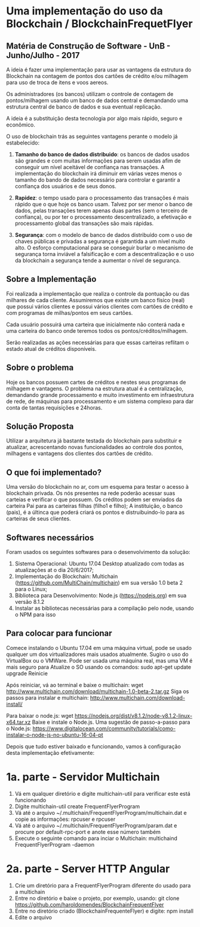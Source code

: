 # Uma implementação do uso da Blockchain /  BlockchainFrequetFlyer


## Matéria de Construção de Software - UnB - Junho/Julho - 2017

A ideia é fazer uma implementação para usar as vantagens da estrutura do Blockchain na contagem de pontos dos cartões de crédito e/ou milhagem para uso de troca de itens e voos aereos.

Os administradores (os bancos) utilizam o controle de contagem de pontos/milhagem usando um banco de dados central e demandando uma estrutura central de banco de dados e sua eventual replicação.

A ideia é a substituição desta tecnologia por algo mais rápido, seguro e econômico.

O uso de blockchain trás as seguintes vantagens perante o modelo já estabelecido:

1. **Tamanho do banco de dados distribuido**: os bancos de dados usados são grandes e com muitas informações para serem usadas afim de conseguir um nível aceitável de confiança nas transações. A implementação do blockchain irá diminuir em várias vezes menos o tamanho do bando de dados necessário para controlar e garantir a confiança dos usuários e de seus donos.

2. **Rapidez**: o tempo usado para o processamento das transações é mais rápido que o que hoje os banco usam. Talvez por ser menor o banco de dados, pelas transações terem apenas duas partes (sem o terceiro de confiança), ou por ter o processamento descentralizado, a efetivação e processamento global das transações são mais rápidas.

3. **Segurança**: com o modelo de banco de dados distribuído com o uso de chaves públicas e privadas a segurança é garantida a um nível muito alto. O esforço computacional para se conseguir burlar o mecanismo de segurança torna inviável a falsificação e com a descentralização e o uso da blockchain a segurança tende a aumentar o nível de segurança.


## Sobre a Implementação

Foi realizada a implementação que realiza o controle da pontuação ou das milhares de cada cliente. 
Assumiremos que existe um banco físico (real) que possui vários clientes e possui vários clientes com cartões de crédito e com programas de milhas/pontos em seus cartões.

Cada usuário possuirá uma carteira que inicialmente não conterá nada e uma carteira do banco onde teremos todos os pontos/créditos/milhagem.

Serão realizadas as ações necessárias para que essas carteiras reflitam o estado atual de créditos disponíveis.


## Sobre o problema

Hoje os bancos possuem cartes de créditos e nestes seus programas de milhagem e vantagens.
O problema na estrutura atual é a centralização, demandando grande processamento e muito investimento em infraestrutura de rede, de máquinas para processamento e um sistema complexo para dar conta de tantas requisições e 24horas.


## Solução Proposta

Utilizar a arquitetura já bastante testada do blockchain para substituir e atualizar, acrescentando novas funcionalidades ao controle dos pontos, milhagens e vantagens dos clientes dos cartões de crédito.


## O que foi implementado?

Uma versão do blockchain no ar, com um esquema para testar o acesso à blockchain privada.
Os nós presentes na rede poderão acessar suas carteias e verificar o que possuem. Os créditos podem ser enviados da carteira Pai para as carteiras filhas (filho1 e filho);
A instituição, o banco (pais), é a últinca que poderá criará os pontos e distruibuindo-lo para as carteiras de seus clientes.


## Softwares necessários

Foram usados os seguintes softwares para o desenvolvimento da solução:

1. Sistema Operacional: Ubuntu 17.04 Desktop atualizado com todas as atualizações at o dia 20/6/2017;
2. Implementação do Blockchain: Multichain (https://github.com/MultiChain/multichain) em sua versão 1.0 beta 2 para o Linux;
3. Biblioteca para Desenvolvimento: Node.js (https://nodejs.org) em sua versão 8.1.2
4. Instalar as bibliotecas necessárias para a compilação pelo node, usando o NPM para isso

## Para colocar para funcionar

Comece instalando o Ubuntu 17.04 em uma máquina virtual, pode se usado qualquer um dos virtualizadores mais usados atualmente.
Sugiro o uso do VirtualBox ou o VMWare. Pode ser usada uma máquina real, mas uma VM é mais seguro para 
Atualize o SO usando os comandos: sudo apt-get update upgrade
Reinicie

Após reiniciar, vá ao terminal e baixe o multichain: wget http://www.multichain.com/download/multichain-1.0-beta-2.tar.gz
Siga os passos para instalar e multichain: http://www.multichain.com/download-install/

Para baixar o node.js: wget https://nodejs.org/dist/v8.1.2/node-v8.1.2-linux-x64.tar.xz
Baixe e instale o Node.js. Uma sugestão de passo-a-passo para o Node.js: https://www.digitalocean.com/community/tutorials/como-instalar-o-node-js-no-ubuntu-16-04-pt

Depois que tudo estiver baixado e funcionando, vamos à configuração desta implementação efetivamente:

# 1a. parte - Servidor Multichain
1. Vá em qualquer diretório e digite multichain-util para verificar este está funcionando
2. Digite multichain-util create FrequentFlyerProgram
3. Vá até o arquivo ~/.multichain/FrequentFlyerProgram/multichain.dat e copie as informações: rpcuser e rpcuser
4. Vá até o arquivo ~/.multichain/FrequentFlyerProgram/param.dat e procure por default-rpc-port e anote esse número também
5. Execute o seguinte comando para inciar o Multichain: multichaind FrequentFlyerProgram -daemon

# 2a. parte - Server HTTP Angular
1. Crie um diretório para a FrequentFlyerProgram diferente do usado para a multichain
2. Entre no diretório e baixe o projeto, por exemplo, usando: git clone https://github.com/haroldomendes/BlockchainFrequentFlyer
3. Entre no diretório criado (BlockchainFrequenteFlyer) e digite: npm install
4. Edite o arquivo 
